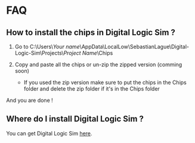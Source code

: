 # FAQ

## How to install the chips in Digital Logic Sim ?

 1. Go to C:\Users\\*Your name*\AppData\LocalLow\SebastianLague\Digital-Logic-Sim\Projects\\*Project Name*\Chips

 2. Copy and paste all the chips or un-zip the zipped version (comming soon)
    - If you used the zip version make sure to put the chips in the Chips folder and delete the zip folder if it's in the Chips folder

And you are done !
 
## Where do I install Digital Logic Sim ?

You can get Digital Logic Sim [here](https://sebastian.itch.io/digital-logic-sim).
